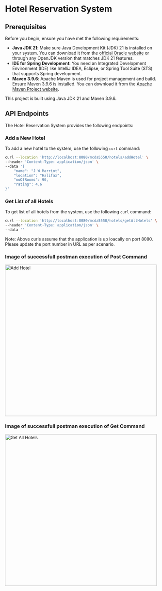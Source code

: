 # Hotel Reservation System

## Prerequisites

Before you begin, ensure you have met the following requirements:

- **Java JDK 21**: Make sure Java Development Kit (JDK) 21 is installed on your system. You can download it from the [official Oracle website](https://www.oracle.com/java/technologies/javase/jdk21-archive-downloads.html) or through any OpenJDK version that matches JDK 21 features.
- **IDE for Spring Development**: You need an Integrated Development Environment (IDE) like IntelliJ IDEA, Eclipse, or Spring Tool Suite (STS) that supports Spring development.
- **Maven 3.9.6**: Apache Maven is used for project management and build. Ensure Maven 3.9.6 is installed. You can download it from the [Apache Maven Project website](https://maven.apache.org/download.cgi).

This project is built using Java JDK 21 and Maven 3.9.6.

## API Endpoints

The Hotel Reservation System provides the following endpoints:

### Add a New Hotel

To add a new hotel to the system, use the following `curl` command:

```bash
curl --location 'http://localhost:8080/mcda5550/hotels/addHotel' \
--header 'Content-Type: application/json' \
--data '{
    "name": "J W Marriot",
    "location": "Halifax",
    "noOfRooms": 90,
    "rating": 4.6
}'

```
### Get List of all Hotels

To get list of all hotels from the system, use the following `curl` command:


```bash
curl --location 'http://localhost:8080/mcda5550/hotels/getAllHotels' \
--header 'Content-Type: application/json' \
--data ''
```

Note: Above curls assume that the application is up loacally on port 8080. Please update the port number in URL as per scenario.

### Image of successfull postman execution of Post Command
<img src="https://drive.google.com/file/d/1L7pyXPY982dbhHz_Pp9rDILRzQOi7mZH/view?usp=sharing" alt="Add Hotel" width="500"/>

### Image of successfull postman execution of Get Command
<img src="https://drive.google.com/file/d/1L7pyXPY982dbhHz_Pp9rDILRzQOi7mZH/view?usp=sharing" alt="Get All Hotels" width="500"/>
